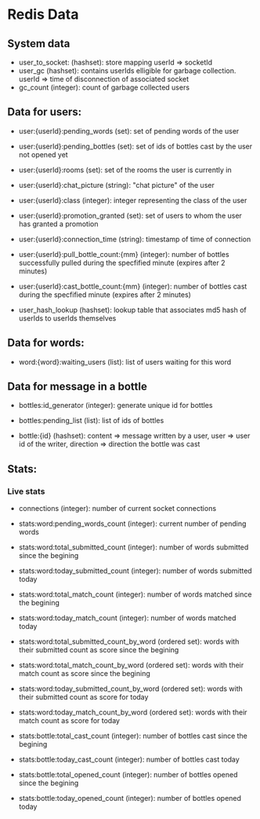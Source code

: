 # Redis Data

## System data
* user_to_socket: (hashset): store mapping userId => socketId
* user_gc (hashset): contains userIds elligible for garbage collection. userId => time of disconnection of associated socket
* gc_count (integer): count of garbage collected users

## Data for users:
* user:{userId}:pending_words (set): set of pending words of the user
* user:{userId}:pending_bottles (set): set of ids of bottles cast by the user not opened yet
* user:{userId}:rooms (set): set of the rooms the user is currently in
* user:{userId}:chat_picture (string): "chat picture" of the user
* user:{userId}:class (integer): integer representing the class of the user
* user:{userId}:promotion_granted (set): set of users to whom the user has granted a promotion
* user:{userId}:connection_time (string): timestamp of time of connection
* user:{userId}:pull_bottle_count:{mm} (integer): number of bottles successfully pulled during the specfified minute (expires after 2 minutes)
* user:{userId}:cast_bottle_count:{mm} (integer): number of bottles cast during the specfified minute (expires after 2 minutes)

* user_hash_lookup (hashset): lookup table that associates md5 hash of userIds to userIds themselves

## Data for words:
* word:{word}:waiting_users (list): list of users waiting for this word

## Data for message in a bottle

* bottles:id_generator (integer): generate unique id for bottles
* bottles:pending_list (list): list of ids of bottles

* bottle:{id} (hashset): content => message written by a user, user => user id of the writer, direction => direction the bottle was cast

## Stats:

### Live stats

* connections (integer): number of current socket connections

* stats:word:pending_words_count (integer): current number of pending words
* stats:word:total_submitted_count (integer): number of words submitted since the begining
* stats:word:today_submitted_count (integer): number of words submitted today
* stats:word:total_match_count (integer): number of words matched since the begining
* stats:word:today_match_count (integer): number of words matched today

* stats:word:total_submitted_count_by_word (ordered set): words with their submitted count as score since the begining
* stats:word:total_match_count_by_word (ordered set): words with their match count as score since the begining
* stats:word:today_submitted_count_by_word (ordered set): words with their submitted count as score for today
* stats:word:today_match_count_by_word (ordered set): words with their match count as score for today

* stats:bottle:total_cast_count (integer): number of bottles cast since the begining
* stats:bottle:today_cast_count (integer): number of bottles cast today
* stats:bottle:total_opened_count (integer): number of bottles opened since the begining
* stats:bottle:today_opened_count (integer): number of bottles opened today
